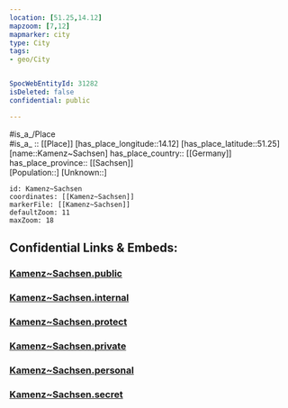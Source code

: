 ```yaml
---
location: [51.25,14.12] 
mapzoom: [7,12] 
mapmarker: city 
type: City
tags:
- geo/City


SpocWebEntityId: 31282
isDeleted: false
confidential: public

---
```

#is_a_/Place  
#is_a_ :: [[Place]] 
[has_place_longitude::14.12] 
[has_place_latitude::51.25] 
[name::Kamenz~Sachsen] 
has_place_country:: [[Germany]]  
has_place_province:: [[Sachsen]]  
[Population::] 
[Unknown::] 


```leaflet
id: Kamenz~Sachsen
coordinates: [[Kamenz~Sachsen]] 
markerFile: [[Kamenz~Sachsen]] 
defaultZoom: 11 
maxZoom: 18
```


## Confidential Links & Embeds: 

### [Kamenz~Sachsen.public](/_public/\Earth\Continent\Europe\Europe~Central\Germany\Germany~East\Sachsen\counties~Sachsen\Bautzen\cities~Bautzen\Kamenz-Schönteichen\CityKamenz~Sachsen.public.md) 

### [Kamenz~Sachsen.internal](/_internal/\Earth\Continent\Europe\Europe~Central\Germany\Germany~East\Sachsen\counties~Sachsen\Bautzen\cities~Bautzen\Kamenz-Schönteichen\CityKamenz~Sachsen.internal.md) 

### [Kamenz~Sachsen.protect](/_protect/\Earth\Continent\Europe\Europe~Central\Germany\Germany~East\Sachsen\counties~Sachsen\Bautzen\cities~Bautzen\Kamenz-Schönteichen\CityKamenz~Sachsen.protect.md) 

### [Kamenz~Sachsen.private](/_private/\Earth\Continent\Europe\Europe~Central\Germany\Germany~East\Sachsen\counties~Sachsen\Bautzen\cities~Bautzen\Kamenz-Schönteichen\CityKamenz~Sachsen.private.md) 

### [Kamenz~Sachsen.personal](/_personal/\Earth\Continent\Europe\Europe~Central\Germany\Germany~East\Sachsen\counties~Sachsen\Bautzen\cities~Bautzen\Kamenz-Schönteichen\CityKamenz~Sachsen.personal.md) 

### [Kamenz~Sachsen.secret](/_secret/\Earth\Continent\Europe\Europe~Central\Germany\Germany~East\Sachsen\counties~Sachsen\Bautzen\cities~Bautzen\Kamenz-Schönteichen\CityKamenz~Sachsen.secret.md)

